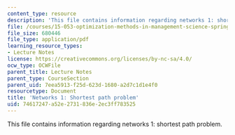 ```yaml
---
content_type: resource
description: 'This file contains information regarding networks 1: shortest path problem.'
file: /courses/15-053-optimization-methods-in-management-science-spring-2013/74617247a52e2731836e2ec3ff783525_MIT15_053S13_lec15.pdf
file_size: 680446
file_type: application/pdf
learning_resource_types:
- Lecture Notes
license: https://creativecommons.org/licenses/by-nc-sa/4.0/
ocw_type: OCWFile
parent_title: Lecture Notes
parent_type: CourseSection
parent_uid: 7eea5913-f25d-623d-1680-a2d7c1d1e4f0
resourcetype: Document
title: 'Networks 1: Shortest path problem'
uid: 74617247-a52e-2731-836e-2ec3ff783525
---
```

This file contains information regarding networks 1: shortest path problem.